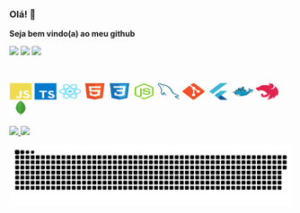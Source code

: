 
### Olá! 👋
<strong> Seja bem vindo(a) ao meu github </strong>
</br>
<div>
  <a href="mailto:joaonup.garcia@gmail.com" target="_blank"><img src="https://img.shields.io/badge/Gmail-D14836?style=for-the-badge&logo=gmail&logoColor=white" target="_blank"></a>
    <a href="https://www.linkedin.com/in/joao-otavio-vieira-86a070198" target="_blank"><img src="https://img.shields.io/badge/LinkedIn-0077B5?style=for-the-badge&logo=linkedin&logoColor=white" target="_blank"></a>
  <a href="https://discord.com/channels/Joao#2918" target="_blank"><img src="https://img.shields.io/badge/Discord-7289DA?style=for-the-badge&logo=discord&logoColor=white" target="_blank"></a>
  </div>

## 
  <div style="display: inline_block"> </br>
    <img align="center" alt="JS" height="30" width="40" src="https://raw.githubusercontent.com/devicons/devicon/master/icons/javascript/javascript-plain.svg" >
    <img align="center" alt="TS" height="30" width="40" src="https://raw.githubusercontent.com/devicons/devicon/master/icons/typescript/typescript-plain.svg" >
    <img align="center" alt="React" height="30" width="40" src="https://raw.githubusercontent.com/devicons/devicon/master/icons/react/react-original.svg" >
    <img align="center" alt="HTML" height="30" width="40" src="https://raw.githubusercontent.com/devicons/devicon/master/icons/html5/html5-original.svg" >
    <img align="center" alt="CSS" height="30" width="40" src="https://raw.githubusercontent.com/devicons/devicon/master/icons/css3/css3-original.svg" >
    <img align="center" alt="Node" height="30" width="40" src="https://raw.githubusercontent.com/devicons/devicon/master/icons/nodejs/nodejs-original.svg" >
    <img align="center" alt="Mysql" height="30" width="40" src="https://raw.githubusercontent.com/devicons/devicon/master/icons/mysql/mysql-original.svg" >
    <img align="center" alt="Git" height="30" width="40" src="https://raw.githubusercontent.com/devicons/devicon/master/icons/git/git-original.svg" >
    <img align="center" alt="Flutter" height="30" width="40" src="https://raw.githubusercontent.com/devicons/devicon/master/icons/flutter/flutter-original.svg" >
    <img align="center" alt="Docker" height="30" width="40" src="https://raw.githubusercontent.com/devicons/devicon/master/icons/docker/docker-original.svg" >
    <img align="center" alt="NestJs" height="30" width="40" src="https://raw.githubusercontent.com/devicons/devicon/master/icons/nestjs/nestjs-plain.svg" >
    <img align="center" alt="MongoDb" height="30" width="40" src="https://raw.githubusercontent.com/devicons/devicon/master/icons/mongodb/mongodb-original.svg" >
  </div>
  </br>
<div>
  <a href="https://github.com/JoaoVieira-Dev">
  <img height="180em" src="https://github-readme-stats.vercel.app/api?username=JoaoVieira-Dev&show_icons=true&theme=dracula&include_all_commits=true&count_private=true"/>
  <img height="180em" src="https://github-readme-stats.vercel.app/api/top-langs/?username=JoaoVieira-Dev&layout=compact&langs_count=16&theme=dracula"/>
</div>
  
![Snake animation](https://github.com/JoaoVieira-Dev/JoaoVieira-Dev/blob/output/github-contribution-grid-snake.svg)

